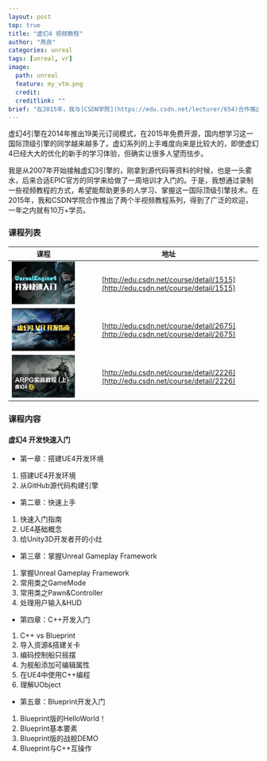 ```yaml
---
layout: post
top: true
title: "虚幻4 视频教程"
author: "燕良"
categories: unreal
tags: [unreal, vr]
image:
  path: unreal
  feature: my_vtm.png
  credit: 
  creditlink: ""
brief: "在2015年，我与[CSDN学院](https://edu.csdn.net/lecturer/654)合作推出的系列虚幻4入门教程，希望能够帮助更多的同学克服虚幻引擎上手难度大的问题。" 
---
```


虚幻4引擎在2014年推出19美元订阅模式，在2015年免费开源，国内想学习这一国际顶级引擎的同学越来越多了。虚幻系列的上手难度向来是比较大的，即使虚幻4已经大大的优化的新手的学习体验，但确实让很多人望而怯步。  

我是从2007年开始接触虚幻3引擎的，刚拿到源代码等资料的时候，也是一头雾水，后来合适EPIC官方的同学来给做了一周培训才入门的。于是，我想通过录制一些视频教程的方式，希望能帮助更多的人学习、掌握这一国际顶级引擎技术。在2015年，我和CSDN学院合作推出了两个半视频教程系列，得到了广泛的欢迎，一年之内就有10万+学员。

### 课程列表

|课程|地址|
|:--:|:--:|
|![虚幻4 开发快速入门](/assets/img/unreal/vtm-quickstart.jpg)|[http://edu.csdn.net/course/detail/1515](http://edu.csdn.net/course/detail/1515)|
|![虚幻4 VR开发指南](/assets/img/unreal/vtm-vrguide.jpg)|[http://edu.csdn.net/course/detail/2675](http://edu.csdn.net/course/detail/2675)|
|![虚幻4 ARPG实战教程(上)](/assets/img/unreal/vtm-arpg1.jpg)|[http://edu.csdn.net/course/detail/2226](http://edu.csdn.net/course/detail/2226)|

### 课程内容

#### 虚幻4 开发快速入门

* 第一章：搭建UE4开发环境
1. 搭建UE4开发环境  
2. 从GitHub源代码构建引擎  

* 第二章：快速上手
1. 快速入门指南  
2. UE4基础概念  
3. 给Unity3D开发者开的小灶  

* 第三章：掌握Unreal Gameplay Framework
1. 掌握Unreal Gameplay Framework  
2. 常用类之GameMode
3. 常用类之Pawn&Controller  
4. 处理用户输入&HUD  

* 第四章：C++开发入门
1. C++ vs Blueprint  
2. 导入资源&搭建关卡
3. 编码控制船只摇摆
4. 为舰船添加可编辑属性
5. 在UE4中使用C++编程
6. 理解UObject

* 第五章：Blueprint开发入门
1. Blueprint版的HelloWorld！
2. Blueprint基本要素
3. Blueprint版的战舰DEMO
4. Blueprint与C++互操作
